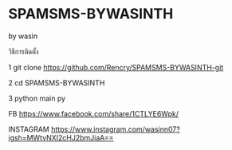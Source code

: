 # SPAMSMS-BYWASINTH
by wasin

วิธีการติดตั้ง 

1 git clone https://github.com/Rencry/SPAMSMS-BYWASINTH-git

2 cd SPAMSMS-BYWASINTH

3 python main py

FB https://www.facebook.com/share/1CTLYE6Wpk/

INSTAGRAM https://www.instagram.com/wasinn07?igsh=MWtvNXI2cHJ2bmJiaA==
